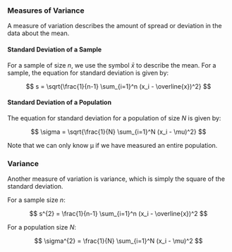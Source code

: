 ### Measures of Variance

A measure of variation describes the amount of spread or deviation in the data about the mean.

#### Standard Deviation of a Sample

For a sample of size $n$, we use the symbol $\bar{x}$ to describe the mean. For a sample, the equation for standard deviation is given by:

$$ s = \sqrt{\frac{1}{n-1} \sum_{i=1}^n (x_i - \overline{x})^2} $$

#### Standard Deviation of a Population

The equation for standard deviation for a population of size $N$ is given by:

$$ \sigma = \sqrt{\frac{1}{N} \sum_{i=1}^N (x_i - \mu)^2} $$

Note that we can only know µ if we have measured an entire population.

### Variance

Another measure of variation is variance, which is simply the square of the standard deviation.

For a sample size $n$:

$$ s^{2} = \frac{1}{n-1} \sum_{i=1}^n (x_i - \overline{x})^2 $$

For a population size $N$:

$$ \sigma^{2} = \frac{1}{N} \sum_{i=1}^N (x_i - \mu)^2 $$

